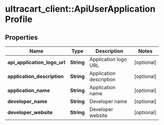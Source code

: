 # ultracart_client::ApiUserApplicationProfile

## Properties
Name | Type | Description | Notes
------------ | ------------- | ------------- | -------------
**api_application_logo_url** | **String** | Application logo URL | [optional] 
**application_description** | **String** | Application description | [optional] 
**application_name** | **String** | Application name | [optional] 
**developer_name** | **String** | Developer name | [optional] 
**developer_website** | **String** | Developer website | [optional] 


